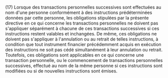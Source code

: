 (17) Lorsque des transactions personnelles successives sont effectuées au nom d'une personne conformément à des instructions prédéterminées données par cette personne, les obligations stipulées par la présente directive en ce qui concerne les transactions personnelles ne doivent pas s'appliquer séparément à chacune de ces transactions successives si ces instructions restent valables et inchangées. De même, ces obligations ne doivent pas s'appliquer à l'annulation ou au retrait de telles instructions, à condition que tout instrument financier précédemment acquis en exécution des instructions ne soit pas cédé simultanément à leur annulation ou retrait. Toutefois, ces obligations sont applicables en ce qui concerne une transaction personnelle, ou le commencement de transactions personnelles successives, effectué au nom de la même personne si ces instructions sont modifiées ou si de nouvelles instructions sont émises.